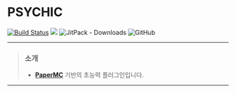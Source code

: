 # PSYCHIC
[![Build Status](https://travis-ci.org/noonmaru/psychic.svg?branch=master)](https://travis-ci.org/noonmaru/psychic)
[![](https://jitpack.io/v/noonmaru/psychic.svg)](https://jitpack.io/#noonmaru/psychic)
![JitPack - Downloads](https://img.shields.io/jitpack/dm/github/noonmaru/psychic)
![GitHub](https://img.shields.io/github/license/noonmaru/psychic)

---
> ### 소개
> * [**PaperMC**](https://papermc.io/) 기반의 초능력 플러그인입니다.
---